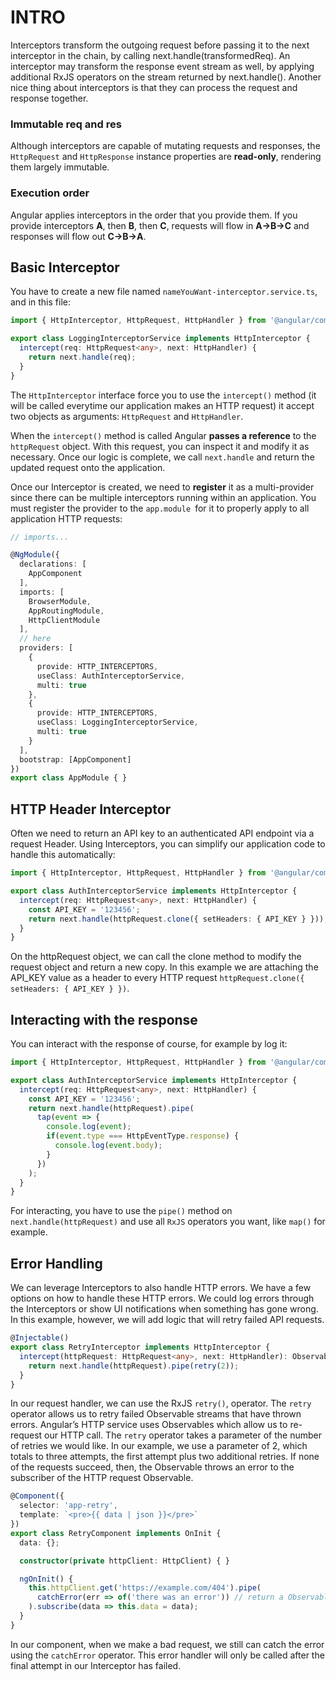 # INTRO
 Interceptors transform the outgoing request before passing it to the next interceptor in the chain, by calling next.handle(transformedReq). An interceptor may transform the response event stream as well, by applying additional RxJS operators on the stream returned by next.handle().
 Another nice thing about interceptors is that they can process the request and response together.

### Immutable req and res
Although interceptors are capable of mutating requests and responses, the `HttpRequest` and `HttpResponse` instance properties are **read-only**, rendering them largely immutable.

### Execution order
Angular applies interceptors in the order that you provide them. If you provide interceptors **A**, then **B**, then **C**, requests will flow in **A->B->C** and responses will flow out **C->B->A**.


## Basic Interceptor
You have to create a new file named `nameYouWant-interceptor.service.ts`, and in this file:

```typescript
import { HttpInterceptor, HttpRequest, HttpHandler } from '@angular/common/http';

export class LoggingInterceptorService implements HttpInterceptor {
  intercept(req: HttpRequest<any>, next: HttpHandler) {
    return next.handle(req);
  }
}
```

The `HttpInterceptor` interface force you to use the `intercept()` method (it will be called everytime our application makes an HTTP request) it accept two objects as arguments: `HttpRequest` and `HttpHandler`.

When the `intercept()` method is called Angular **passes a reference** to the `httpRequest` object. With this request, you can inspect it and modify it as necessary. Once our logic is complete, we call `next.handle` and return the updated request onto the application.

Once our Interceptor is created, we need to **register** it as a multi-provider since there can be multiple interceptors running within an application.
You must register the provider to the `app.module `for it to properly apply to all application HTTP requests:

```typescript
// imports...

@NgModule({
  declarations: [
    AppComponent
  ],
  imports: [
    BrowserModule,
    AppRoutingModule,
    HttpClientModule
  ],
  // here
  providers: [
    {
      provide: HTTP_INTERCEPTORS,
      useClass: AuthInterceptorService,
      multi: true
    },
    {
      provide: HTTP_INTERCEPTORS,
      useClass: LoggingInterceptorService,
      multi: true
    }
  ],
  bootstrap: [AppComponent]
})
export class AppModule { }
```

## HTTP Header Interceptor
Often we need to return an API key to an authenticated API endpoint via a request Header. 
Using Interceptors, you can simplify our application code to handle this automatically:

```typescript
import { HttpInterceptor, HttpRequest, HttpHandler } from '@angular/common/http';

export class AuthInterceptorService implements HttpInterceptor {
  intercept(req: HttpRequest<any>, next: HttpHandler) {
    const API_KEY = '123456';
    return next.handle(httpRequest.clone({ setHeaders: { API_KEY } }));
  }
}
```
On the httpRequest object, we can call the clone method to modify the request object and return a new copy.
In this example we are attaching the API_KEY value as a header to every HTTP request `httpRequest.clone({ setHeaders: { API_KEY } })`.

## Interacting with the response
You can interact with the response of course, for example by log it:

```typescript
import { HttpInterceptor, HttpRequest, HttpHandler } from '@angular/common/http';

export class AuthInterceptorService implements HttpInterceptor {
  intercept(req: HttpRequest<any>, next: HttpHandler) {
    const API_KEY = '123456';
    return next.handle(httpRequest).pipe(
      tap(event => {
        console.log(event);
        if(event.type === HttpEventType.response) {
          console.log(event.body);
        }
      })
    );
  }
}
```

For interacting, you have to use the `pipe()` method on `next.handle(httpRequest)` and use all `RxJS` operators you want,
like `map()` for example. 

## Error Handling

We can leverage Interceptors to also handle HTTP errors. We have a few options on how to handle these HTTP errors. We could log errors through the Interceptors or show UI notifications when something has gone wrong. In this example, however, we will add logic that will retry failed API requests.

```typescript
@Injectable()
export class RetryInterceptor implements HttpInterceptor {
  intercept(httpRequest: HttpRequest<any>, next: HttpHandler): Observable<HttpEvent<any>> {
    return next.handle(httpRequest).pipe(retry(2));
  }
}
```

In our request handler, we can use the RxJS `retry()`, operator. The `retry` operator allows us to retry failed Observable streams that have thrown errors. Angular’s HTTP service uses Observables which allow us to re-request our HTTP call. The `retry` operator takes a parameter of the number of retries we would like. In our example, we use a parameter of 2, which totals to three attempts, the first attempt plus two additional retries. If none of the requests succeed, then, the Observable throws an error to the subscriber of the HTTP request Observable.

```typescript
@Component({
  selector: 'app-retry',
  template: `<pre>{{ data | json }}</pre>`
})
export class RetryComponent implements OnInit {
  data: {};

  constructor(private httpClient: HttpClient) { }

  ngOnInit() {
    this.httpClient.get('https://example.com/404').pipe(
      catchError(err => of('there was an error')) // return a Observable with a error message to display
    ).subscribe(data => this.data = data);
  }
}
```

In our component, when we make a bad request, we still can catch the error using the `catchError` operator. This error handler will only be called after the final attempt in our Interceptor has failed.